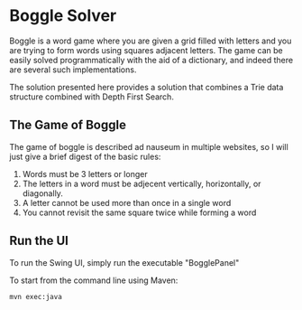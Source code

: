 # Boggle Solver 

Boggle is a word game where you are given a grid filled with letters and you are trying to 
form words using squares adjacent letters. The game can be easily solved programmatically with the aid of 
a dictionary, and indeed there are several such implementations.

The solution presented here provides a solution that combines a Trie data structure combined with Depth First Search.

## The Game of Boggle

The game of boggle is described ad nauseum in multiple websites, so I will just give a brief digest of 
the basic rules:

1. Words must be 3 letters or longer
2. The letters in a word must be adjecent vertically, horizontally, or diagonally. 
3. A letter cannot be used more than once in a single word
4. You cannot revisit the same square twice while forming a word

## Run the UI

To run the Swing UI, simply run the executable "BogglePanel"

To start from the command line using Maven:
```text
mvn exec:java
```